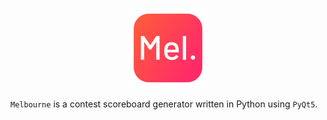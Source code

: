 <p align="center">
  <img width="128" height="128" src="/logo/logo_128.png?raw=true">
</p>

<p align="center">

`Melbourne` is a contest scoreboard generator written in Python using `PyQt5`. 

</p>
